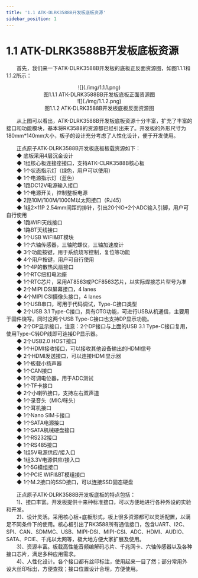 ```yaml
---
title: '1.1 ATK-DLRK3588B开发板底板资源'
sidebar_position: 1
---
```


# 1.1 ATK-DLRK3588B开发板底板资源

&emsp;&emsp;首先，我们来一下ATK-DLRK3588B开发板的底板正反面资源图，如图1.1.1和1.1.2所示：

<center>
![](./img/1.1.1.png)<br />
图1.1.1 ATK-DLRK3588BB开发板底板正面资源图
</center>

<center>
![](./img/1.1.2.png)<br />
图1.1.2 ATK-DLRK3588B开发板底板反面资源图
</center>

&emsp;&emsp;从上图可以看出，ATK-DLRK3588B开发板底板资源十分丰富，扩充了丰富的接口和功能模块，基本将RK3588的资源都已经引出来了。开发板的外形尺寸为180mm*140mm大小，板子的设计充分考虑了人性化设计，便于开发使用。

&emsp;&emsp;正点原子ATK-DLRK3588B开发板底板板载资源如下：<br />
&emsp;&emsp;◆	底板采用4层沉金设计<br />
&emsp;&emsp;◆	1组核心板连接座接口，支持ATK-CLRK3588B核心板<br />
&emsp;&emsp;◆	1个状态指示灯（绿色，用户可以使用）<br />
&emsp;&emsp;◆	1个电源指示灯（蓝色）<br />
&emsp;&emsp;◆	1路DC12V电源输入接口<br />
&emsp;&emsp;◆	1个电源开关，控制整板电源<br />
&emsp;&emsp;◆	2路10M/100M/1000M以太网接口（RJ45）<br />
&emsp;&emsp;◆	1组2×11P 2.54mm间距的排针，引出20个IO+2个ADC输入引脚，用户可自行使用<br />
&emsp;&emsp;◆	1路WIFI天线接口<br />
&emsp;&emsp;◆	1路BT天线接口<br />
&emsp;&emsp;◆	1个USB WIFI&BT模块<br />
&emsp;&emsp;◆	1个六轴传感器，三轴陀螺仪，三轴加速度计<br />
&emsp;&emsp;◆	3个功能按键，用于系统烧写控制，复位等功能<br />
&emsp;&emsp;◆	4个用户按键，用户可自行使用<br />
&emsp;&emsp;◆	1个4P的散热风扇接口<br />
&emsp;&emsp;◆	1个RTC纽扣电池座<br />
&emsp;&emsp;◆	1个RTC芯片，采用AT8563或PCF8563芯片，以实际焊接芯片型号为准<br />
&emsp;&emsp;◆	2个MIPI DSI屏幕接口，4 lanes<br />
&emsp;&emsp;◆	4个MIPI CSI摄像头接口，4 lanes<br />
&emsp;&emsp;◆	1个USB串口，可用于代码调试，Type-C接口类型<br />
&emsp;&emsp;◆	2个USB 3.1 Type-C接口，具有OTG功能，可进行USB从机通信，主要用于固件烧写。同时这两个USB Type-C接口也支持DP显示功能。<br />
&emsp;&emsp;◆	2个DP显示接口，注意：2个DP接口与上面的USB 3.1 Type-C接口复用，使用Type-C转DP线即可连接DP显示器。<br />
&emsp;&emsp;◆	2个USB2.0 HOST接口<br />
&emsp;&emsp;◆	1个HDMI接收接口，可以接收其他设备输出的HDMI信号<br />
&emsp;&emsp;◆	2个HDMI发送接口，可以连接HDMI显示器<br />
&emsp;&emsp;◆	1个板载小扬声器<br />
&emsp;&emsp;◆	1个CAN接口<br />
&emsp;&emsp;◆	1个可调电位器，用于ADC测试<br />
&emsp;&emsp;◆	1个TF卡接口<br />
&emsp;&emsp;◆	2个小喇叭接口，支持左右双声道<br />
&emsp;&emsp;◆	1个录音头（MIC/咪头）<br />
&emsp;&emsp;◆	1个耳机接口<br />
&emsp;&emsp;◆	1个Nano SIM卡接口<br />
&emsp;&emsp;◆	1个SATA电源接口<br />
&emsp;&emsp;◆	1个SATA机械硬盘接口<br />
&emsp;&emsp;◆	1个RS232接口<br />
&emsp;&emsp;◆	1个RS485接口<br />
&emsp;&emsp;◆	1组5V电源供应/接入口<br />
&emsp;&emsp;◆	1组3.3V电源供应/接入口<br />
&emsp;&emsp;◆	1个5G模组接口<br />
&emsp;&emsp;◆	1个PCIE WIFI&BT模组接口<br />
&emsp;&emsp;◆	1个M.2接口的SSD接口，可以连接SSD固态硬盘<br />

&emsp;&emsp;正点原子ATK-DLRK3588B开发板底板的特点包括：<br />
&emsp;&emsp;1)、接口丰富。开发板提供十来种标准接口，可以方便地进行各种外设的实验和开发。<br />
&emsp;&emsp;2)、设计灵活。采用核心板+底板形式，板上很多资源都可以灵活配置，以满足不同条件下的使用。核心板引出了RK3588所有通信接口，包含UART、I2C、SPI、CAN、SDMMC、USB、MIPI-DSI、MIPI-CSI、ADC、HDMI、AUDIO、SATA、PCIE、千兆以太网等，极大地方便大家扩展及使用。<br /> 
&emsp;&emsp;3)、资源丰富。板载高性能音频编解码芯片、千兆网卡、六轴传感器以及各种接口芯片，满足多种应用需求。<br />
&emsp;&emsp;4)、人性化设计。各个接口都有丝印标注，使用起来一目了然；部分常用外设大丝印标出，方便查找；接口位置设计合理，方便使用。 <br />


















